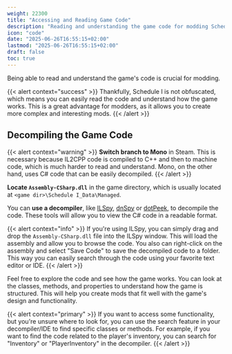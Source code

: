 ```yaml
---
weight: 22300
title: "Accessing and Reading Game Code"
description: "Reading and understanding the game code for modding Schedule I"
icon: "code"
date: "2025-06-26T16:55:15+02:00"
lastmod: "2025-06-26T16:55:15+02:00"
draft: false
toc: true
---
```


Being able to read and understand the game's code is crucial for modding.

{{< alert context="success" >}}
Thankfully, Schedule I is not obfuscated, which means you can easily read the code and understand how the game works. This is a great advantage for modders, as it allows you to create more complex and interesting mods.
{{< /alert >}}

## Decompiling the Game Code

{{< alert context="warning" >}}
<b>Switch branch to Mono</b> in Steam. This is necessary because IL2CPP code is compiled to C++ and then to machine code, which is much harder to read and understand. Mono, on the other hand, uses C# code that can be easily decompiled.
{{< /alert >}}

**Locate `Assembly-CSharp.dll`** in the game directory, which is usually located at `<game dir>\Schedule I_Data\Managed`.

You can **use a decompiler**, like [ILSpy](https://github.com/icsharpcode/ILSpy), [dnSpy](https://github.com/dnSpy/dnSpy) or [dotPeek](https://www.jetbrains.com/decompiler/), to decompile the code. These tools will allow you to view the C# code in a readable format.

{{< alert context="info" >}}
If you're using ILSpy, you can simply drag and drop the <code>Assembly-CSharp.dll</code> file into the ILSpy window. This will load the assembly and allow you to browse the code. You also can right-click on the assembly and select "Save Code" to save the decompiled code to a folder. This way you can easily search through the code using your favorite text editor or IDE.
{{< /alert >}}

Feel free to explore the code and see how the game works. You can look at the classes, methods, and properties to understand how the game is structured. This will help you create mods that fit well with the game's design and functionality.

{{< alert context="primary" >}}
If you want to access some functionality, but you're unsure where to look for, you can use the search feature in your decompiler/IDE to find specific classes or methods. For example, if you want to find the code related to the player's inventory, you can search for "Inventory" or "PlayerInventory" in the decompiler.
{{< /alert >}}
